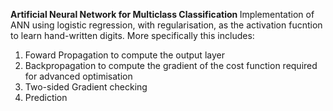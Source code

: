 <b> Artificial Neural Network for Multiclass Classification  </b>
Implementation of ANN using logistic regression, with regularisation, as the activation fucntion to learn hand-written digits. More specifically this includes:
1. Foward Propagation to compute the output layer
2. Backpropagation to compute the gradient of the cost function required for advanced optimisation 
3. Two-sided Gradient checking
4. Prediction 
